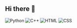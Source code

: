 ## Hi there 👋

![Python](https://img.shields.io/badge/Python-0%25-brightgreen)
![C++](https://img.shields.io/badge/C%2B%2B-50%25-yellowgreen)
![HTML](https://img.shields.io/badge/HTML-55%25-lightgreen)
![CSS](https://img.shields.io/badge/CSS-40%25-yellow)


